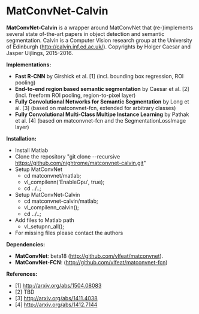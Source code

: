 # MatConvNet-Calvin

**MatConvNet-Calvin** is a wrapper around MatConvNet that (re-)implements
several state of-the-art papers in object detection and semantic segmentation.
Calvin is a Computer Vision research group at the University of Edinburgh (http://calvin.inf.ed.ac.uk/).
Copyrights by Holger Caesar and Jasper Uijlings, 2015-2016.

**Implementations:**
- **Fast R-CNN** by Girshick et al.
  \[1\]
  (incl. bounding box regression, ROI pooling)
- **End-to-end region based semantic segmentation** by Caesar et al.
  \[2\]
  (incl. freeform ROI pooling, region-to-pixel layer)
- **Fully Convolutional Networks for Semantic Segmentation** by Long et al.
  \[3\]
  (based on matconvnet-fcn, extended for arbitrary classes)
- **Fully Convolutional Multi-Class Multipe Instance Learning** by Pathak et al.
  \[4\]
  (based on matconvnet-fcn and the SegmentationLossImage layer)

**Installation:**
- Install Matlab
- Clone the repository "git clone --recursive https://github.com/nightrome/matconvnet-calvin.git"
- Setup MatConvNet
  - cd matconvnet/matlab;
  - vl_compilenn('EnableGpu', true);
  - cd ../..;
- Setup MatConvNet-Calvin
  - cd matconvnet-calvin/matlab;
  - vl_compilenn_calvin();
  - cd ../..;
- Add files to Matlab path
  - vl_setupnn_all();
- For missing files please contact the authors

**Dependencies:**
- **MatConvNet**: beta18 (http://github.com/vlfeat/matconvnet).
- **MatConvNet-FCN**: (http://github.com/vlfeat/matconvnet-fcn)

**References:**
- \[1\] http://arxiv.org/abs/1504.08083
- \[2\] TBD
- \[3\] http://arxiv.org/abs/1411.4038
- \[4\] http://arxiv.org/abs/1412.7144
